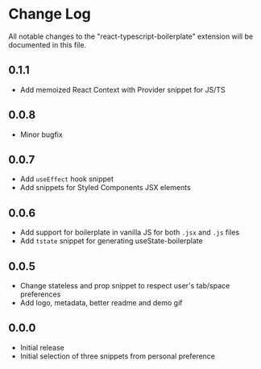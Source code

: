 # Change Log

All notable changes to the "react-typescript-boilerplate" extension will be documented in this file.

## 0.1.1

- Add memoized React Context with Provider snippet for JS/TS

## 0.0.8

- Minor bugfix

## 0.0.7

- Add `useEffect` hook snippet
- Add snippets for Styled Components JSX elements

## 0.0.6

- Add support for boilerplate in vanilla JS for both `.jsx` and `.js` files
- Add `tstate` snippet for generating useState-boilerplate

## 0.0.5

- Change stateless and prop snippet to respect user's tab/space preferences
- Add logo, metadata, better readme and demo gif

## 0.0.0

- Initial release
- Initial selection of three snippets from personal preference
